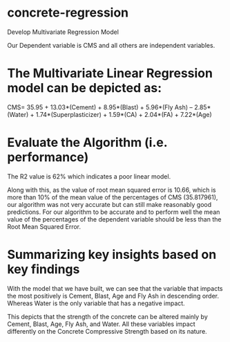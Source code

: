 # concrete-regression

Develop Multivariate Regression Model

Our Dependent variable is CMS and all others are independent variables.

# The Multivariate Linear Regression model can be depicted as:

CMS= 35.95 + 13.03*(Cement) + 8.95*(Blast) + 5.96*(Fly Ash) – 2.85*(Water) + 1.74*(Superplasticizer) + 1.59*(CA) + 2.04*(FA) + 7.22*(Age)

# Evaluate the Algorithm (i.e. performance)

The R2 value is 62% which indicates a poor linear model.

Along with this, as the value of root mean squared error is 10.66, which is more than 10% of the mean value of the percentages of CMS (35.817961), our algorithm was not very accurate but can still make reasonably good predictions. For our algorithm to be accurate and to perform well the mean value of the percentages of the dependent variable should be less than the Root Mean Squared Error.

# Summarizing key insights based on key findings

With the model that we have built, we can see that the variable that impacts the most positively is Cement, Blast, Age and Fly Ash in descending order. Whereas Water is the only variable that has a negative impact. 

This depicts that the strength of the concrete can be altered mainly by Cement, Blast, Age, Fly Ash, and Water. All these variables impact differently on the Concrete Compressive Strength based on its nature.
